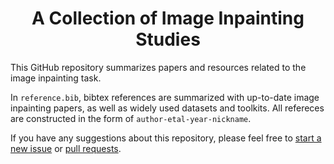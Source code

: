 <p align="center">
  <h1 align="center">A Collection of Image Inpainting Studies</h1>

This GitHub repository summarizes papers and resources related to the image inpainting task. 

In `reference.bib`, bibtex references are summarized with up-to-date image inpainting papers, as well as widely used datasets and toolkits.
All refereces are constructed in the form of `author-etal-year-nickname`.

If you have any suggestions about this repository, please feel free to [start a new issue](https://github.com/synlp/T2V-Review/issues/new) or [pull requests](https://github.com/synlp/T2V-Review/pulls).